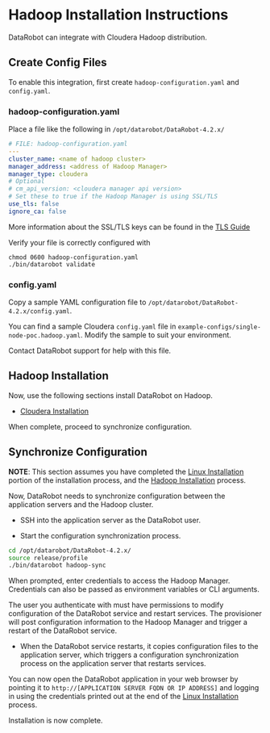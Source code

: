 # Hadoop Installation Instructions

DataRobot can integrate with Cloudera Hadoop distribution.

## Create Config Files

To enable this integration, first create `hadoop-configuration.yaml` and `config.yaml`.

### hadoop-configuration.yaml

Place a file like the following in `/opt/datarobot/DataRobot-4.2.x/`

```yaml
# FILE: hadoop-configuration.yaml
---
cluster_name: <name of hadoop cluster>
manager_address: <address of Hadoop Manager>
manager_type: cloudera
# Optional
# cm_api_version: <cloudera manager api version>
# Set these to true if the Hadoop Manager is using SSL/TLS
use_tls: false
ignore_ca: false
```

More information about the SSL/TLS keys can be found in the [TLS Guide](installation/special-topics/tls.md#cm-tls)

Verify your file is correctly configured with

```bin
chmod 0600 hadoop-configuration.yaml
./bin/datarobot validate
```

### config.yaml

Copy a sample YAML configuration file to `/opt/datarobot/DataRobot-4.2.x/config.yaml`.

You can find a sample Cloudera `config.yaml` file in `example-configs/single-node-poc.hadoop.yaml`. Modify the sample to suit your
environment.

Contact DataRobot support for help with this file.

## Hadoop Installation

Now, use the following sections install DataRobot on Hadoop.

* [Cloudera Installation](cloudera-install.md)

When complete, proceed to synchronize configuration.

## Synchronize Configuration

**NOTE**: This section assumes you have completed the [Linux Installation](standard-install.md) portion of the installation process, and
the [Hadoop Installation](hadoop-install.md#hadoop-installation) process.

Now, DataRobot needs to synchronize configuration between the application
servers and the Hadoop cluster.

* SSH into the application server as the DataRobot user.

* Start the configuration synchronization process.

```bash
cd /opt/datarobot/DataRobot-4.2.x/
source release/profile
./bin/datarobot hadoop-sync
```

When prompted, enter credentials to access the Hadoop Manager.
Credentials can also be passed as environment variables or CLI arguments.

The user you authenticate with must have permissions to modify configuration
of the DataRobot service and restart services. The provisioner will post configuration
information to the Hadoop Manager and trigger a restart of the DataRobot service.

* When the DataRobot service restarts, it copies configuration files to the
application server, which triggers a configuration synchronization process on
the application server that restarts services.

You can now open the DataRobot application in your web browser by pointing it
to `http://[APPLICATION SERVER FQDN OR IP ADDRESS]` and logging in using the
credentials printed out at the end of the [Linux Installation](standard-install.md#linux-provision) process.

Installation is now complete.
